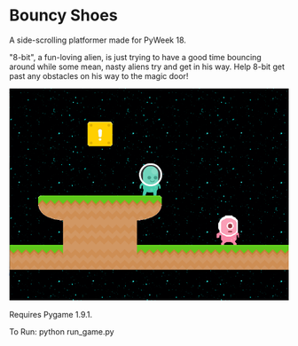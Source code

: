 Bouncy Shoes
============

A side-scrolling platformer made for PyWeek 18. 

"8-bit", a fun-loving alien, is just trying to have a good time bouncing around while some mean, nasty aliens try and get in his way.  Help 8-bit get past any obstacles on his way to the magic door!

![screenshot](https://raw.githubusercontent.com/justinmeister/bouncy-shoes/master/sreenshot.png)

Requires Pygame 1.9.1.

To Run: python run_game.py

